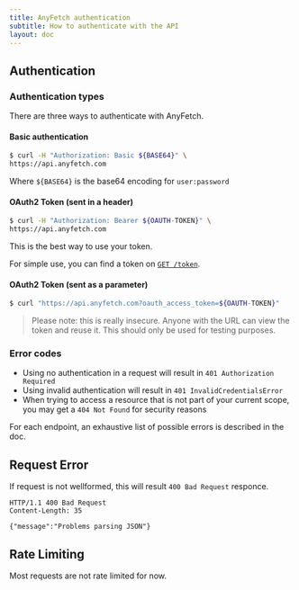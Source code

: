 ```yaml
---
title: AnyFetch authentication
subtitle: How to authenticate with the API
layout: doc
---
```


## Authentication
### Authentication types
There are three ways to authenticate with AnyFetch.

#### Basic authentication
```sh
$ curl -H "Authorization: Basic ${BASE64}" \
https://api.anyfetch.com
```

Where `${BASE64}` is the base64 encoding for `user:password`

#### OAuth2 Token (sent in a header)
```sh
$ curl -H "Authorization: Bearer ${OAUTH-TOKEN}" \
https://api.anyfetch.com
```
This is the best way to use your token.

For simple use, you can find a token on [`GET /token`](/endpoints/#account-token).

#### OAuth2 Token (sent as a parameter)
```sh
$ curl "https://api.anyfetch.com?oauth_access_token=${OAUTH-TOKEN}"
```

> Please note: this is really insecure. Anyone with the URL can view the token and reuse it. This should only be used for testing purposes.

### Error codes

* Using no authentication in a request will result in `401 Authorization Required`
* Using invalid authentication will result in `401 InvalidCredentialsError`
* When trying to access a resource that is not part of your current scope, you may get a `404 Not Found` for security reasons

For each endpoint, an exhaustive list of possible errors is described in the doc.

## Request Error
If request is not wellformed, this will result `400 Bad Request` responce.

```http
HTTP/1.1 400 Bad Request
Content-Length: 35

{"message":"Problems parsing JSON"}
```

## Rate Limiting
Most requests are not rate limited for now.
